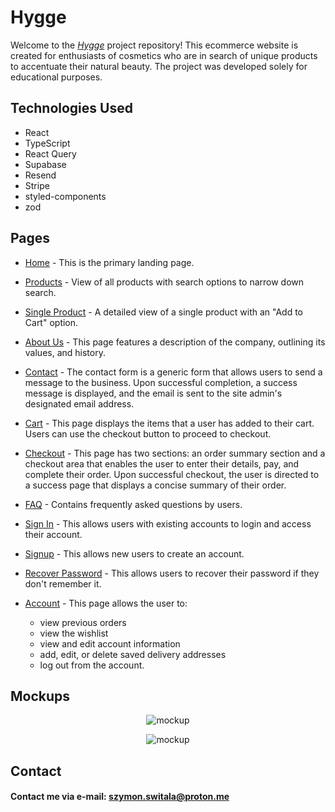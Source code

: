 # Hygge

Welcome to the [_Hygge_](https://hygge-inithar.netlify.app/) project repository! This ecommerce website is created for enthusiasts of cosmetics who are in search of unique products to accentuate their natural beauty. The project was developed solely for educational purposes.

## Technologies Used

- React
- TypeScript
- React Query
- Supabase
- Resend
- Stripe
- styled-components
- zod

## Pages

- [Home](https://hygge-inithar.netlify.app/) - This is the primary landing page.

- [Products](https://hygge-inithar.netlify.app/products) - View of all products with search options to narrow down search.

- [Single Product](https://hygge-inithar.netlify.app/products/22) - A detailed view of a single product with an "Add to Cart" option.

- [About Us](https://hygge-inithar.netlify.app/about) - This page features a description of the company, outlining its values, and history.

- [Contact](https://hygge-inithar.netlify.app/contact) - The contact form is a generic form that allows users to send a message to the business. Upon successful completion, a success message is displayed, and the email is sent to the site admin's designated email address.

- [Cart](https://hygge-inithar.netlify.app/cart) - This page displays the items that a user has added to their cart. Users can use the checkout button to proceed to checkout.

- [Checkout](https://hygge-inithar.netlify.app/checkout) - This page has two sections: an order summary section and a checkout area that enables the user to enter their details, pay, and complete their order. Upon successful checkout, the user is directed to a success page that displays a concise summary of their order.

- [FAQ](https://hygge-inithar.netlify.app/faq) - Contains frequently asked questions by users.

- [Sign In](https://hygge-inithar.netlify.app/login) - This allows users with existing accounts to login and access their account.

- [Signup](https://hygge-inithar.netlify.app/register) - This allows new users to create an account.

- [Recover Password](https://hygge-inithar.netlify.app/recover-password) - This allows users to recover their password if they don't remember it.

- [Account](https://hygge-inithar.netlify.app/account/home?period=14) - This page allows the user to:
  - view previous orders
  - view the wishlist
  - view and edit account information
  - add, edit, or delete saved delivery addresses
  - log out from the account.

## Mockups

<p align="center">
  <img alt="mockup" src="https://github.com/user-attachments/assets/9e2e4665-7a67-4d27-8152-d26d82cdd388" />
</p>

<p align="center">
  <img alt="mockup" src="https://github.com/user-attachments/assets/de29ef8c-ee0c-41cc-994a-df3e3d5907ec" />
</p>

## Contact

#### Contact me via e-mail: szymon.switala@proton.me
